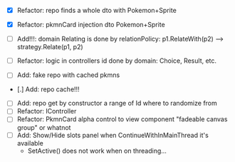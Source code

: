- [x] Refactor: repo finds a whole dto with Pokemon+Sprite
- [x] Refactor: pkmnCard injection dto Pokemon+Sprite

- [ ] Add!!!: domain Relating is done by relationPolicy: p1.RelateWith(p2) --> strategy.Relate(p1, p2)
- [ ] Refactor: logic in controllers id done by domain: Choice, Result, etc.

- [ ] Add: fake repo with cached pkmns
- [.] Add: repo cache!!!

- [ ] Add: repo get by constructor a range of Id where to randomize from
- [ ] Refactor: IController
- [ ] Refactor: PkmnCard alpha control to view component "fadeable canvas group" or whatnot
- [ ] Add: Show/Hide slots panel when ContinueWithInMainThread it's available
  - SetActive() does not work when on threading...